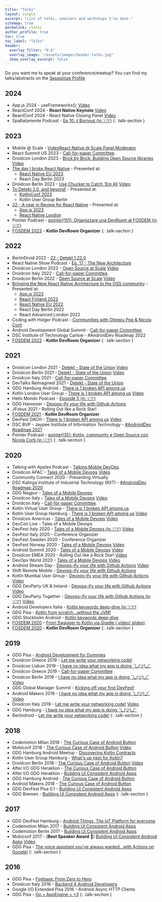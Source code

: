 ```yaml
---
title: "Talks"
layout: single
excerpt: "List of talks, seminars and workshops I've done."
sitemap: true
permalink: /talks
author_profile: true
toc: true
toc_label: "Talks"
header:
  overlay_filter: "0.6"
  overlay_image: "/assets/images/header-talks.jpg"
  show_overlay_excerpt: false
---
```


Do you want me to speak at your conference/meetup? You can find my talks/abstracts on the [Sessionize Profile](https://sessionize.com/cortinico/)

## 2024

- App.js 2024 - useFrameworks(); [<i class="fab fa-youtube"></i> Video](https://www.youtube.com/watch?v=lifGTznLBcw)
- ReactConf 2024 - **React Native Keynote** [<i class="fab fa-youtube"></i> Video](https://www.youtube.com/live/0ckOUBiuxVY?si=QS24lV_-hudorhXA&t=2320)
- ReactConf 2024 - React Native Closing Panel [<i class="fab fa-youtube"></i> Video](https://www.youtube.com/live/0ckOUBiuxVY?si=8v-i-Rnai7oZsPbr&t=27936)
- Spaßatamente Podcast - [<i class="fas fa-podcast"></i> Ep 10: il Burnout (in 🇮🇹)](https://open.spotify.com/episode/6CwOewSgK7fNlo0fru0ACi)
  {: .talk-section }

## 2023

- Mobile @ Scale - [<i class="fab fa-youtube"></i> VideoReact Native @ Scale Panel Moderator](https://www.youtube.com/watch?v=F8uG864FSPE)
- React Summit US 2023 - [Call-for-paper Committee](https://reactsummit.us/2023/).
- Droidcon London 2023 - [<i class="fab fa-slideshare"></i> Brick by Brick: Building Open Source libraries](https://bit.ly/ossbrickbybrick) [<i class="fab fa-youtube"></i> Video](https://www.droidcon.com/2023/11/15/brick-by-brick-building-open-source-libraries/)
- [<i class="fab fa-slideshare"></i> The day I broke React Native](https://bit.ly/thedayibrokern) - Presented at:
  - [<i class="fab fa-youtube"></i> React Native EU 2023](https://www.youtube.com/watch?v=Rers6rpuGTo)
  - React Day Berlin 2023
- Droidcon Berlin 2023 - [<i class="fab fa-slideshare"></i> Use Chucker to Catch 'Em All](https://bit.ly/usechucker) [<i class="fab fa-youtube"></i> Video](https://www.droidcon.com/2023/08/01/use-chucker-to-catch-em-all/)
- [<i class="fab fa-slideshare"></i> To Detekt 2.0, and beyond!](https://bit.ly/todetekt20) - Presented at:
  - [<i class="fab fa-youtube"></i> KotlinConf 2023](https://www.youtube.com/watch?v=6EQd_SDR6n0)
  - Kotlin User Group Berlin
- [<i class="fab fa-slideshare"></i> 22 - A year in Review for React Native](https://bit.ly/22reactnative) - Presented at:
  - [<i class="fab fa-youtube"></i> App.js 2023](https://www.youtube.com/watch?v=KhN_qwQL0R0)
  - [<i class="fab fa-youtube"></i> React Native London](https://www.youtube.com/watch?v=QeB1xAJcxtg)
- Pointer Podcast - [<i class="fas fa-podcast"></i> pointer[151]: Organizzare una DevRoom al FOSDEM (in 🇮🇹)](https://pointerpodcast.it/p/pointer151-organizzare-una-devroom-al-fosdem/)
- [FOSDEM 2023](https://fosdem.org/2023/schedule/track/kotlin/) - **Kotlin DevRoom Organizer**
  {: .talk-section }

## 2022

- BerlinDroid 2022 - [<i class="fab fa-slideshare"></i> 22 - Detekt 1.22.0](https://bit.ly/22detekt)
- React Native Show Podcast - [<i class="fas fa-podcast"></i> Ep. 17 - The New Architecture](https://www.callstack.com/podcasts/react-native-new-architecture-ep-17)
- Droidcon London 2022 - [<i class="fab fa-slideshare"></i> Open Source at Scale](https://bit.ly/ossatscale) [<i class="fab fa-youtube"></i> Video](https://www.droidcon.com/2022/11/15/open-source-at-scale-london22/)
- Droidcon Italy 2022 - [Call-for-paper Committee](https://it.droidcon.com/2022/about/).
- Droidcon Berlin 2022 - [<i class="fab fa-slideshare"></i> Open Source at Scale](https://bit.ly/ossatscale) [<i class="fab fa-youtube"></i> Video](https://www.droidcon.com/2022/08/02/open-source-at-scale/)
- [<i class="fab fa-slideshare"></i> Bringing the New React Native Architecture to the OSS community](https://bit.ly/rn-newarch-slides) - Presented at:
  - [<i class="fab fa-youtube"></i> App.js 2022](https://youtu.be/te7bwfNsRKg?t=19539)
  - [<i class="fab fa-youtube"></i> React Finland 2022](https://youtube.com/watch?v=zyTYWAeORKg)
  - [<i class="fab fa-youtube"></i> React Native EU 2022](https://youtube.com/watch?v=GJxL2aiIX3Q)
  - React Day Berlin 2022
  - React Advanced London 2022
- Coding with Holger Podcast - [<i class="fas fa-podcast"></i> Communities with Olimpiu Pop & Nicola Corti](https://anchor.fm/coding-with-holger/episodes/Communities-with-Olimpiu-Pop--Nicola-Corti-e1f3kik)
- Android Development Global Summit - [Call-for-paper Committee](https://events.geekle.us/android/).
- DSC Institute of Technology Carlow - #AndroidDev Roadmap 2022
- [FOSDEM 2022](https://fosdem.org/2022/schedule/track/kotlin/) - **Kotlin DevRoom Organizer**
  {: .talk-section }

## 2021

- Droidcon London 2021 - [<i class="fab fa-slideshare"></i>Detekt - State of the Union](https://bit.ly/detektstateoftheunion) [<i class="fab fa-youtube"></i> Video](https://www.droidcon.com/2021/11/17/detekt-state-of-the-union-2/)
- Droidcon Berlin 2021 - [<i class="fab fa-slideshare"></i>Detekt - State of the Union](https://bit.ly/detektstateoftheunion) [<i class="fab fa-youtube"></i> Video](https://www.droidcon.com/2021/11/10/detekt-state-of-the-union/)
- Droidcon Italy 2021 - [Call-for-paper Committee](https://it.droidcon.com/2021/about/).
- DevTalks Reimagined 2021 - [<i class="fab fa-slideshare"></i>Detekt - State of the Union](https://bit.ly/detektstateoftheunion)
- GDG Hamburg Android - [<i class="fab fa-slideshare"></i> There is 1 broken API among us](https://bit.ly/brokenapi)
- Kotlin London User Group - [<i class="fab fa-slideshare"></i> There is 1 broken API among us](https://bit.ly/brokenapi) [<i class="fab fa-youtube"></i> Video](https://youtu.be/O83oR0mtUpo?t=156)
- Hello Mondo Podcast - [<i class="fas fa-podcast"></i> Episode 5 (in 🇮🇹)](https://anchor.fm/hellomondopod/episodes/5---Nicola-Corti-eqdb1t)
- GDG Hannover - [<i class="fab fa-slideshare"></i> Devops-ify your life with Github Actions](https://bit.ly/ghactions)
- JFokus 2021 - Rolling Out like a Rock Star!
- [FOSDEM 2021](https://fosdem.org/2020/schedule/track/kotlin/) - **Kotlin DevRoom Organizer**
- DevFest DACH - [<i class="fab fa-slideshare"></i> There is 1 broken API among us](https://bit.ly/brokenapi) [<i class="fab fa-youtube"></i> Video](https://youtu.be/IyLqBUNjLFg)
- DSC BVP - Jaypee Institute of Information Technology - [<i class="fab fa-youtube"></i> #AndroidDev Roadmap 2021](https://youtu.be/S7YPAMA1Tig)
- Pointer Podcast - [<i class="fas fa-podcast"></i> pointer[35]: Kotlin, community e Open Source con Nicola Corti (in 🇮🇹)](https://pointerpodcast.it/p/pointer35-kotlin-community-e-open-source-con-nicola-corti/)
  {: .talk-section }

## 2020

- Talking with Apples Podcast - [<i class="fas fa-podcast"></i> Talking Mobile DevOps](https://anchor.fm/talkingwithapples/episodes/Talking-Mobile-DevOps-With-Nicola-Corti-eng5sa)
- Droidcon APAC - [<i class="fab fa-slideshare"></i> Tales of a Mobile Devops](https://bit.ly/mobiledevops) [<i class="fab fa-youtube"></i> Video](https://www.droidcon.com/2020/12/16/tales-of-a-mobile-devops/)
- Community Connect 2020 - Presenting Virtually
- DSC Kalinga Institute of Industrial Technology (KIIT) - [<i class="fab fa-youtube"></i> #AndroidDev Roadmap 2020](https://youtu.be/1fyJgm8l0Ys)
- GDG Nagpur - [<i class="fab fa-slideshare"></i> Tales of a Mobile Devops](https://bit.ly/mobiledevops)
- Droidcon Italy - [<i class="fab fa-slideshare"></i> Tales of a Mobile Devops](https://bit.ly/mobiledevops) [<i class="fab fa-youtube"></i> Video](https://youtu.be/SWQG_oDn9zM)
- Droidcon Italy - [Call-for-paper Committee](https://it.droidcon.com/2020/about/).
- Kotlin Virtual User Group - [<i class="fab fa-slideshare"></i> There is 1 broken API among us](https://bit.ly/brokenapi)
- Kotlin User Group Hamburg - [<i class="fab fa-slideshare"></i> There is 1 broken API among us](https://bit.ly/brokenapi) [<i class="fab fa-youtube"></i> Video](https://youtu.be/xqENogbvtrU)
- Droidcon Americas - [<i class="fab fa-slideshare"></i> Tales of a Mobile Devops](https://bit.ly/mobiledevops) [<i class="fab fa-youtube"></i> Video](https://www.droidcon.com/2020/11/17/tales-of-a-mobile-devops-2/)
- DevCon Live - Tales of a Mobile Devops
- DevFest Italy 2020 - [<i class="fab fa-slideshare"></i> Tales of a Mobile Devops (in 🇮🇹)](https://bit.ly/mobiledevops) [<i class="fab fa-youtube"></i> Video](https://youtu.be/JtXIbMGNR34)
- DevFest Italy 2020 - Conference Organizer
- DevFest Sweden 2020 - Conference Organizer
- DevFest Norway 2020 - [<i class="fab fa-slideshare"></i> Tales of a Mobile Devops](https://bit.ly/mobiledevops) [<i class="fab fa-youtube"></i> Video](https://youtu.be/amSSIK-mQSI?t=1887)
- Android Summit 2020 - [<i class="fab fa-slideshare"></i> Tales of a Mobile Devops](https://bit.ly/mobiledevops) [<i class="fab fa-youtube"></i> Video](https://youtu.be/AWBLQ88v1oM)
- Droidcon EMEA 2020 - Rolling Out like a Rock Star! [<i class="fab fa-youtube"></i> Video](https://www.droidcon.com/2020/10/09/rolling-out-like-a-rock-star/)
- DevOps World 2020 - [<i class="fab fa-slideshare"></i> Tales of a Mobile Devops](https://bit.ly/mobiledevops) [<i class="fab fa-youtube"></i> Video](https://www.cloudbees.com/resources/mobile-devops-engineer)
- Android Stream Day - [<i class="fab fa-slideshare"></i> Devops-ify your life with Github Actions](https://bit.ly/ghactions) [<i class="fab fa-youtube"></i> Video](https://youtu.be/mRgR-bMYF1w)
- Shift Remote Mobile - [<i class="fab fa-slideshare"></i> Devops-ify your life with Github Actions](https://bit.ly/ghactions)
- Kotlin Mumbai User Group - [<i class="fab fa-slideshare"></i> Devops-ify your life with Github Actions](https://bit.ly/ghactions) [<i class="fab fa-youtube"></i> Video](https://youtu.be/3b8qOSHxGIw)
- GDG DevParty UK & Ireland - [<i class="fab fa-slideshare"></i> Devops-ify your life with Github Actions](https://bit.ly/ghactions) [<i class="fab fa-youtube"></i> Video](https://youtu.be/rR6ARVVfK5I?t=2667)
- GDG DevParty Together - [<i class="fab fa-slideshare"></i> Devops-ify your life with Github Actions (in 🇮🇹)](https://bit.ly/ghactions) [<i class="fab fa-youtube"></i> Video](https://bit.ly/ghactions-video)
- Android Developers Italia - [<i class="fab fa-youtube"></i> Kotlin keywords deep-dive (in 🇮🇹)](https://youtu.be/p_URjhF4gvo)
- GDG Pisa - [<i class="fab fa-youtube"></i> Kotlin from scratch...without the JVM!](https://youtu.be/y1xIp-DG2aw)
- GDG Stockholm Android - [<i class="fab fa-youtube"></i> Kotlin keywords deep-dive](https://youtu.be/B1ezr5rrpq8)
- [FOSDEM 2020](https://fosdem.org/2020/schedule/track/kotlin/) - [From Swagger to Kotlin via Gradle (<i class="fab fa-youtube"></i> video/ <i class="fab fa-slideshare"></i> slides)](https://fosdem.org/2020/schedule/event/kotlin_from_swagger_to_kotlin/).
- [FOSDEM 2020](https://fosdem.org/2020/schedule/track/kotlin/) - **Kotlin DevRoom Organizer**
  {: .talk-section }

## 2019

- GDG Pisa - [Android Development for Dummies](https://www.meetup.com/GDG-Pisa/events/267072294/)
- Droidcon Greece 2019 - [<i class="fab fa-slideshare"></i> Let me write your networking code!](http://bit.ly/slides-codegen)
- Droidcon Lisbon 2019 - [<i class="fab fa-slideshare"></i> I have no idea what my app is doing ¯\\\_(ツ)\_/¯](http://bit.ly/ihavenoideawhatmyappisdoing)
- Droidcon Greece 2019 - [Call-for-paper Committee](https://droidcon.gr/)
- Droidcon Berlin 2019 - [<i class="fab fa-slideshare"></i> I have no idea what my app is doing ¯\\\_(ツ)\_/¯](http://bit.ly/ihavenoideawhatmyappisdoing) [<i class="fab fa-youtube"></i> Video](https://www.droidcon.com/2019/07/03/i-have-no-idea-what-my-app-is-doing-%C2%AF_%E3%83%84_-%C2%AF-protecting-your-application-from-unintended-side-effects/)
- GDG Global Manager Summit - [<i class="fab fa-slideshare"></i> Kicking off your first DevFest!](http://bit.ly/howtodevfest)
- Android Makers 2019 - [<i class="fab fa-slideshare"></i> I have no idea what my app is doing ¯\\\_(ツ)\_/¯](http://bit.ly/ihavenoideawhatmyappisdoing) [<i class="fab fa-youtube"></i> Video](https://www.youtube.com/watch?v=GtZ-WZWoneQ)
- Droidcon Italy 2019 - [<i class="fab fa-slideshare"></i> Let me write your networking code!](http://bit.ly/slides-codegen) [<i class="fab fa-youtube"></i> Video](https://www.youtube.com/watch?v=A8kL2QYp8wE)
- GDG Hamburg - [<i class="fab fa-slideshare"></i> I have no idea what my app is doing ¯\\\_(ツ)\_/¯](http://bit.ly/ihavenoideawhatmyappisdoing)
- Berlindroid - [<i class="fab fa-slideshare"></i> Let me write your networking code!](http://bit.ly/slides-codegen)
  {: .talk-section }

## 2018

- Codemotion Milan 2018 - [<i class="fab fa-slideshare"></i> The Curious Case of Android Button](http://bit.ly/androidbuttons)
- Mobiconf 2018 - [<i class="fab fa-slideshare"></i> The Curious Case of Android Button](http://bit.ly/androidbuttons) [<i class="fab fa-youtube"></i> Video](https://www.youtube.com/watch?v=lUaAbWLLNxM)
- GDG Hamburg Android Meetup - [<i class="fab fa-slideshare"></i> Discovering Kotlin Contracts](http://bit.ly/ktcontracts-slides)
- Kotlin User Group Hamburg - [<i class="fab fa-slideshare"></i> What's up next for Kotlin?](http://bit.ly/kotlin13)
- Droidcon Berlin 2018 - [<i class="fab fa-slideshare"></i> The Curious Case of Android Button](http://bit.ly/androidbuttons) [<i class="fab fa-youtube"></i> Video](https://www.youtube.com/watch?v=6MmzwZMYWoA)
- After I/O GDG Heraklion - [<i class="fab fa-slideshare"></i> The Curious Case of Android Button](http://bit.ly/androidbuttons)
- After I/O GDG Heraklion - [<i class="fab fa-slideshare"></i> Building UI Consistent Android Apps](http://bit.ly/uiconsistency)
- GDG Hamburg Android - [<i class="fab fa-slideshare"></i> The Curious Case of Android Button](http://bit.ly/androidbuttons)
- Android Makers 2018 - [<i class="fab fa-slideshare"></i> The Curious Case of Android Button](http://bit.ly/androidbuttons)
- GDG DevFest Pisa 0.1 - [<i class="fab fa-slideshare"></i> Building UI Consistent Android Apps](http://bit.ly/uiconsistency)
- GDG Bremen - [<i class="fab fa-slideshare"></i> Building UI Consistent Android Apps](http://bit.ly/uiconsistency)
  {: .talk-section }

## 2017

- GDG DevFest Hamburg - [<i class="fab fa-slideshare"></i> Android Things, The IoT Platform for everyone](http://bit.ly/devfesthh-iot)
- Codemotion Milan 2017 - [<i class="fab fa-slideshare"></i> Building UI Consistent Android Apps](http://bit.ly/uiconsistency)
- Codemotion Berlin 2017 - [<i class="fab fa-slideshare"></i> Building UI Consistent Android Apps](http://bit.ly/uiconsistency)
- Mobiconf 2017 - (**Best Speaker Award** 🎉) [<i class="fab fa-slideshare"></i> Building UI Consistent Android Apps](http://bit.ly/uiconsistency) [<i class="fab fa-youtube"></i> Video](https://www.youtube.com/watch?v=Af6HUzlF-7k)
- GDG Pisa - [<i class="fab fa-slideshare"></i> The voice assistant you’ve always wanted...with Actions on Google!](http://bit.ly/actionsongoogle)
  {: .talk-section }

## 2016

- GDG Pisa - [<i class="fab fa-slideshare"></i> Firebase: From Zero to Hero](http://bit.ly/firebasefrom0tohero)
- Droidcon Italy 2016 - [<i class="fab fa-slideshare"></i> Backend 4 Android Developers](https://backend4android.github.io/)
- Google I/O Extended Pisa 2016 - Android Async HTTP Clients
- GDG Pisa - [<i class="fab fa-slideshare"></i> Go + AppEngine = <3](http://bit.ly/goappengine)
  {: .talk-section }
